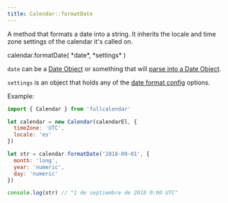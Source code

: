 ```yaml
---
title: Calendar::formatDate
---
```


A method that formats a date into a string. It inherits the locale and time zone settings of the calendar it's called on.

<div class='spec' markdown='1'>
calendar.formatDate( *date*, *settings* )
</div>

`date` can be a [Date Object](date-object) or something that will [parse into a Date Object](date-parsing).

`settings` is an object that holds any of the [date format config](date-formatting) options.

Example:

```js
import { Calendar } from 'fullcalendar'

let calendar = new Calendar(calendarEl, {
  timeZone: 'UTC',
  locale: 'es'
})

let str = calendar.formatDate('2018-09-01', {
  month: 'long',
  year: 'numeric',
  day: 'numeric'
})

console.log(str) // "1 de septiembre de 2018 0:00 UTC"
```
